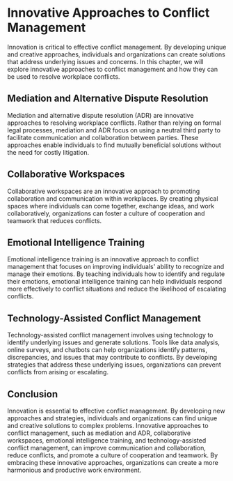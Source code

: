 Innovative Approaches to Conflict Management
==========================================================================================

Innovation is critical to effective conflict management. By developing unique and creative approaches, individuals and organizations can create solutions that address underlying issues and concerns. In this chapter, we will explore innovative approaches to conflict management and how they can be used to resolve workplace conflicts.

Mediation and Alternative Dispute Resolution
--------------------------------------------

Mediation and alternative dispute resolution (ADR) are innovative approaches to resolving workplace conflicts. Rather than relying on formal legal processes, mediation and ADR focus on using a neutral third party to facilitate communication and collaboration between parties. These approaches enable individuals to find mutually beneficial solutions without the need for costly litigation.

Collaborative Workspaces
------------------------

Collaborative workspaces are an innovative approach to promoting collaboration and communication within workplaces. By creating physical spaces where individuals can come together, exchange ideas, and work collaboratively, organizations can foster a culture of cooperation and teamwork that reduces conflicts.

Emotional Intelligence Training
-------------------------------

Emotional intelligence training is an innovative approach to conflict management that focuses on improving individuals' ability to recognize and manage their emotions. By teaching individuals how to identify and regulate their emotions, emotional intelligence training can help individuals respond more effectively to conflict situations and reduce the likelihood of escalating conflicts.

Technology-Assisted Conflict Management
---------------------------------------

Technology-assisted conflict management involves using technology to identify underlying issues and generate solutions. Tools like data analysis, online surveys, and chatbots can help organizations identify patterns, discrepancies, and issues that may contribute to conflicts. By developing strategies that address these underlying issues, organizations can prevent conflicts from arising or escalating.

Conclusion
----------

Innovation is essential to effective conflict management. By developing new approaches and strategies, individuals and organizations can find unique and creative solutions to complex problems. Innovative approaches to conflict management, such as mediation and ADR, collaborative workspaces, emotional intelligence training, and technology-assisted conflict management, can improve communication and collaboration, reduce conflicts, and promote a culture of cooperation and teamwork. By embracing these innovative approaches, organizations can create a more harmonious and productive work environment.

